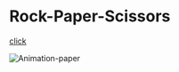 # Rock-Paper-Scissors

[click](https://meltem-fs.github.io/Rock-Paper-Scissors/)


![Animation-paper](https://user-images.githubusercontent.com/101893145/195174090-be98f5ec-6501-4f11-8af2-9c20594d6b7e.gif)
